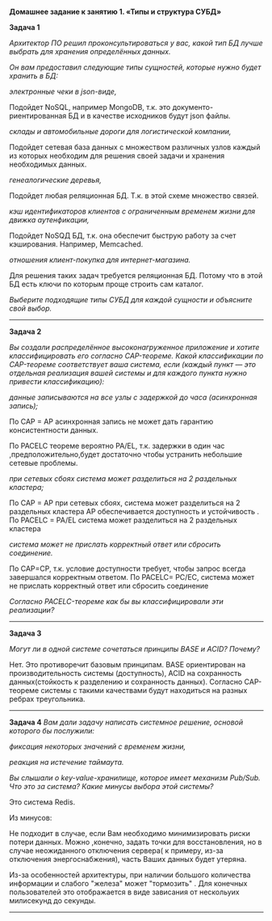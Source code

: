 **Домашнее задание к занятию 1. «Типы и структура СУБД»**


**Задача 1**

*Архитектор ПО решил проконсультироваться у вас, какой тип БД лучше выбрать для хранения определённых данных.*

*Он вам предоставил следующие типы сущностей, которые нужно будет хранить в БД:*

*электронные чеки в json-виде,*

Подойдет NoSQL, например MongoDB, т.к. это документо-риентированная БД и в качестве исходников будут json файлы.


*склады и автомобильные дороги для логистической компании,*

Подойдет сетевая база данных с множеством различных узлов каждый из которых необходим для решения своей задачи и хранения необходимых данных.


*генеалогические деревья,*

Подойдет любая реляционная БД. Т.к. в этой схеме множество связей.


*кэш идентификаторов клиентов с ограниченным временем жизни для движка аутенфикации,*


Подойдет NoSQД  БД, т.к. она обеспечит быструю работу за счет кэширования. Например, Memcached.


*отношения клиент-покупка для интернет-магазина.*

Для решения таких задач требуется реляционная БД. Потому что в этой БД есть ключи по которым проще строить сам каталог.


*Выберите подходящие типы СУБД для каждой сущности и объясните свой выбор.*

***

**Задача 2**

*Вы создали распределённое высоконагруженное приложение и хотите классифицировать его согласно CAP-теореме. Какой классификации по CAP-теореме соответствует ваша система, если (каждый пункт — это отдельная реализация вашей системы и для каждого пункта нужно привести классификацию):*

*данные записываются на все узлы с задержкой до часа (асинхронная запись);*

По CAP = AP асинхронная запись не может дать гарантию консистентности данных.

По PACELC теореме вероятно PA/EL, т.к. задержки в один час ,предположительно,будет достаточно чтобы устранить небольшие сетевые проблемы.

*при сетевых сбоях система может разделиться на 2 раздельных кластера;*

По CAP = AP при сетевых сбоях, система может разделиться на 2 раздельных кластера AP обеспечивается доступность и устойчивость .
По PACELC = PA/EL  система может разделиться на 2 раздельных кластера 

*система может не прислать корректный ответ или сбросить соединение.*

По CAP=CP, т.к. условие доступности требует, чтобы запрос всегда завершался корректным ответом.
По PACELC= PC/EC, система может не прислать корректный ответ или сбросить соединение

*Согласно PACELC-теореме как бы вы классифицировали эти реализации?*

***

**Задача 3**

*Могут ли в одной системе сочетаться принципы BASE и ACID? Почему?*

Нет. Это противоречит базовым принципам. BASE ориентирован на производительность системы (доступность), ACID на сохранность данных(стойкость к разделению и сохранность данных). Согласно CAP-теореме системы с такими качествами будут находиться на разных ребрах треугольника.

***
**Задача 4**
*Вам дали задачу написать системное решение, основой которого бы послужили:*

*фиксация некоторых значений с временем жизни,*

*реакция на истечение таймаута.*

*Вы слышали о key-value-хранилище, которое имеет механизм Pub/Sub. Что это за система? Какие минусы выбора этой системы?*


Это система Redis. 


Из минусов:


Не подходит в случае, если Вам необходимо минимизировать риски потери данных. 
Можно ,конечно, задать точки для восстановления, но в случае неожиданного отключения сервера( к примеру, из-за отключения энергоснабжения),
часть Ваших данных будет утеряна. 


Из-за особенностей архитектуры, при наличии большого количества информации и слабого "железа" может "тормозить" . Для конечных пользователей это отображается в виде зависания от нескольуих милисекунд до секунды.

***

